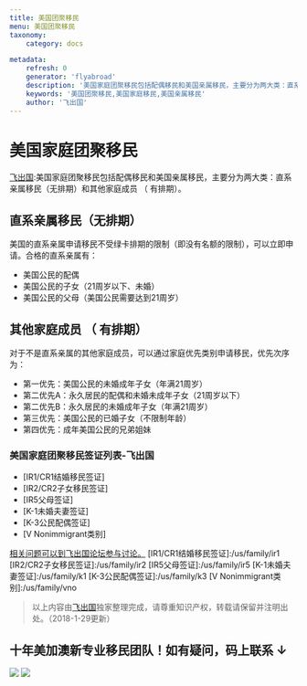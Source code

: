 ```yaml
---
title: 美国团聚移民
menu: 美国团聚移民
taxonomy:
    category: docs

metadata:
    refresh: 0
    generator: 'flyabroad'
    description: '美国家庭团聚移民包括配偶移民和美国亲属移民，主要分为两大类：直系亲属移民（无排期）和其他家庭成员 （ 有排期）。'
    keywords: '美国团聚移民,美国家庭移民,美国亲属移民'
    author: '飞出国'
---
```


# 美国家庭团聚移民

[飞出国](/home):美国家庭团聚移民包括配偶移民和美国亲属移民，主要分为两大类：直系亲属移民（无排期）和其他家庭成员 （ 有排期）。

## 直系亲属移民（无排期）

美国的直系亲属申请移民不受绿卡排期的限制（即没有名额的限制），可以立即申请。合格的直系亲属有：

- 美国公民的配偶
- 美国公民的子女（21周岁以下、未婚）
- 美国公民的父母（美国公民需要达到21周岁）

## 其他家庭成员 （ 有排期）

对于不是直系亲属的其他家庭成员，可以通过家庭优先类别申请移民，优先次序为：

* 第一优先：美国公民的未婚成年子女（年满21周岁）
* 第二优先A：永久居民的配偶和未婚未成年子女（21周岁以下）
* 第二优先B：永久居民的未婚成年子女（年满21周岁）
* 第三优先：美国公民的已婚子女（不限制年龄）
* 第四优先：成年美国公民的兄弟姐妹

### 美国家庭团聚移民签证列表-飞出国

* [IR1/CR1结婚移民签证]
* [IR2/CR2子女移民签证]
* [IR5父母签证]
* [K-1未婚夫妻签证]
* [K-3公民配偶签证]
* [V Nonimmigrant类别]

[相关问题可以到飞出国论坛参与讨论。](http://bbs.fcgvisa.com/t/12564?target=_blank)
[IR1/CR1结婚移民签证]:/us/family/ir1
[IR2/CR2子女移民签证]:/us/family/ir2
[IR5父母签证]:/us/family/ir5
[K-1未婚夫妻签证]:/us/family/k1
[K-3公民配偶签证]:/us/family/k3
[V Nonimmigrant类别]:/us/family/vno

> 以上内容由[飞出国](http://www.flyabroad.hk/)独家整理完成，请尊重知识产权，转载请保留并注明出处。（2018-1-29更新）

## 十年美加澳新专业移民团队！如有疑问，码上联系 ↓ ##

<img src="https://wx3.sinaimg.cn/large/67e2e798ly1g9loyqlvfrj21th0u0qfp.jpg">

<img src="https://wx2.sinaimg.cn/large/67e2e798ly1g9loz3innkj21tc0u0gz1.jpg">
